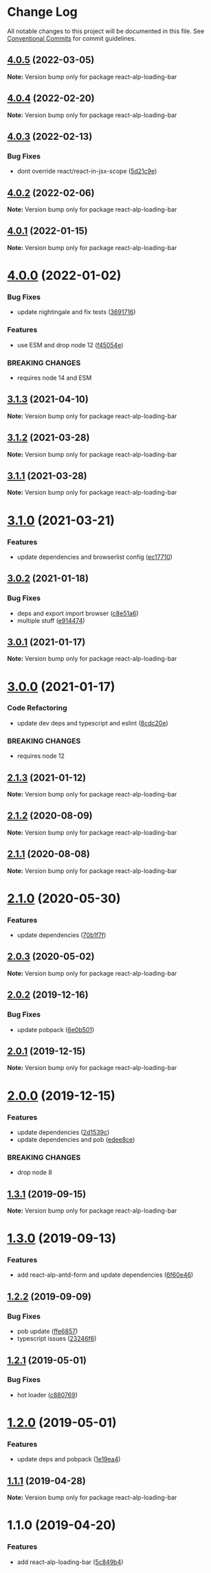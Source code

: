 # Change Log

All notable changes to this project will be documented in this file.
See [Conventional Commits](https://conventionalcommits.org) for commit guidelines.

## [4.0.5](https://github.com/christophehurpeau/alp/compare/react-alp-loading-bar@4.0.4...react-alp-loading-bar@4.0.5) (2022-03-05)

**Note:** Version bump only for package react-alp-loading-bar





## [4.0.4](https://github.com/christophehurpeau/alp/compare/react-alp-loading-bar@4.0.3...react-alp-loading-bar@4.0.4) (2022-02-20)

**Note:** Version bump only for package react-alp-loading-bar





## [4.0.3](https://github.com/christophehurpeau/alp/compare/react-alp-loading-bar@4.0.2...react-alp-loading-bar@4.0.3) (2022-02-13)


### Bug Fixes

* dont override react/react-in-jsx-scope ([5d21c9e](https://github.com/christophehurpeau/alp/commit/5d21c9ece092cd3397d1794211dae17cea6649f8))





## [4.0.2](https://github.com/christophehurpeau/alp/compare/react-alp-loading-bar@4.0.1...react-alp-loading-bar@4.0.2) (2022-02-06)

**Note:** Version bump only for package react-alp-loading-bar





## [4.0.1](https://github.com/christophehurpeau/alp/compare/react-alp-loading-bar@4.0.0...react-alp-loading-bar@4.0.1) (2022-01-15)

**Note:** Version bump only for package react-alp-loading-bar





# [4.0.0](https://github.com/christophehurpeau/alp/compare/react-alp-loading-bar@3.1.3...react-alp-loading-bar@4.0.0) (2022-01-02)


### Bug Fixes

* update nightingale and fix tests ([3691716](https://github.com/christophehurpeau/alp/commit/36917162d0ee3dccc07384caf018b7760d98b744))


### Features

* use ESM and drop node 12 ([f45054e](https://github.com/christophehurpeau/alp/commit/f45054e931eea88451d183722797eba057511236))


### BREAKING CHANGES

* requires node 14 and ESM





## [3.1.3](https://github.com/christophehurpeau/alp/compare/react-alp-loading-bar@3.1.2...react-alp-loading-bar@3.1.3) (2021-04-10)

**Note:** Version bump only for package react-alp-loading-bar





## [3.1.2](https://github.com/christophehurpeau/alp/compare/react-alp-loading-bar@3.1.1...react-alp-loading-bar@3.1.2) (2021-03-28)

**Note:** Version bump only for package react-alp-loading-bar





## [3.1.1](https://github.com/christophehurpeau/alp/compare/react-alp-loading-bar@3.1.0...react-alp-loading-bar@3.1.1) (2021-03-28)

**Note:** Version bump only for package react-alp-loading-bar





# [3.1.0](https://github.com/christophehurpeau/alp/compare/react-alp-loading-bar@3.0.2...react-alp-loading-bar@3.1.0) (2021-03-21)


### Features

* update dependencies and browserlist config ([ec17710](https://github.com/christophehurpeau/alp/commit/ec177106dbfb094fface3d2791800916929305fc))





## [3.0.2](https://github.com/christophehurpeau/alp/compare/react-alp-loading-bar@3.0.1...react-alp-loading-bar@3.0.2) (2021-01-18)


### Bug Fixes

* deps and export import browser ([c8e51a6](https://github.com/christophehurpeau/alp/commit/c8e51a61befee852cbdbfb7697c7fd273a8d49ef))
* multiple stuff ([e914474](https://github.com/christophehurpeau/alp/commit/e9144747913b8edae7dc1ba94767d03e085cbdcd))





## [3.0.1](https://github.com/christophehurpeau/alp/compare/react-alp-loading-bar@3.0.0...react-alp-loading-bar@3.0.1) (2021-01-17)

**Note:** Version bump only for package react-alp-loading-bar





# [3.0.0](https://github.com/christophehurpeau/alp/compare/react-alp-loading-bar@2.1.3...react-alp-loading-bar@3.0.0) (2021-01-17)


### Code Refactoring

* update dev deps and typescript and eslint ([8cdc20e](https://github.com/christophehurpeau/alp/commit/8cdc20e030769d98d637b9580931cc5cc608278d))


### BREAKING CHANGES

* requires node 12





## [2.1.3](https://github.com/christophehurpeau/alp/compare/react-alp-loading-bar@2.1.2...react-alp-loading-bar@2.1.3) (2021-01-12)

**Note:** Version bump only for package react-alp-loading-bar





## [2.1.2](https://github.com/christophehurpeau/alp/compare/react-alp-loading-bar@2.1.1...react-alp-loading-bar@2.1.2) (2020-08-09)

**Note:** Version bump only for package react-alp-loading-bar





## [2.1.1](https://github.com/christophehurpeau/alp/compare/react-alp-loading-bar@2.1.0...react-alp-loading-bar@2.1.1) (2020-08-08)

**Note:** Version bump only for package react-alp-loading-bar





# [2.1.0](https://github.com/christophehurpeau/alp/compare/react-alp-loading-bar@2.0.3...react-alp-loading-bar@2.1.0) (2020-05-30)


### Features

* update dependencies ([70b1f7f](https://github.com/christophehurpeau/alp/commit/70b1f7f))





## [2.0.3](https://github.com/christophehurpeau/alp/compare/react-alp-loading-bar@2.0.2...react-alp-loading-bar@2.0.3) (2020-05-02)

**Note:** Version bump only for package react-alp-loading-bar





## [2.0.2](https://github.com/christophehurpeau/alp/compare/react-alp-loading-bar@2.0.1...react-alp-loading-bar@2.0.2) (2019-12-16)


### Bug Fixes

* update pobpack ([6e0b501](https://github.com/christophehurpeau/alp/commit/6e0b501))





## [2.0.1](https://github.com/christophehurpeau/alp/compare/react-alp-loading-bar@2.0.0...react-alp-loading-bar@2.0.1) (2019-12-15)

**Note:** Version bump only for package react-alp-loading-bar





# [2.0.0](https://github.com/christophehurpeau/alp/compare/react-alp-loading-bar@1.3.1...react-alp-loading-bar@2.0.0) (2019-12-15)


### Features

* update dependencies ([2d1539c](https://github.com/christophehurpeau/alp/commit/2d1539c))
* update dependencies and pob ([edee8ce](https://github.com/christophehurpeau/alp/commit/edee8ce))


### BREAKING CHANGES

* drop node 8





## [1.3.1](https://github.com/christophehurpeau/alp/compare/react-alp-loading-bar@1.3.0...react-alp-loading-bar@1.3.1) (2019-09-15)

**Note:** Version bump only for package react-alp-loading-bar





# [1.3.0](https://github.com/christophehurpeau/alp/compare/react-alp-loading-bar@1.2.2...react-alp-loading-bar@1.3.0) (2019-09-13)


### Features

* add react-alp-antd-form and update dependencies ([6f60e46](https://github.com/christophehurpeau/alp/commit/6f60e46))





## [1.2.2](https://github.com/christophehurpeau/alp/compare/react-alp-loading-bar@1.2.1...react-alp-loading-bar@1.2.2) (2019-09-09)


### Bug Fixes

* pob update ([ffe6857](https://github.com/christophehurpeau/alp/commit/ffe6857))
* typescript issues ([23246f6](https://github.com/christophehurpeau/alp/commit/23246f6))





## [1.2.1](https://github.com/christophehurpeau/alp/compare/react-alp-loading-bar@1.2.0...react-alp-loading-bar@1.2.1) (2019-05-01)


### Bug Fixes

* hot loader ([c880769](https://github.com/christophehurpeau/alp/commit/c880769))





# [1.2.0](https://github.com/christophehurpeau/alp/compare/react-alp-loading-bar@1.1.1...react-alp-loading-bar@1.2.0) (2019-05-01)


### Features

* update deps and pobpack ([1e19ea4](https://github.com/christophehurpeau/alp/commit/1e19ea4))





## [1.1.1](https://github.com/christophehurpeau/alp/compare/react-alp-loading-bar@1.1.0...react-alp-loading-bar@1.1.1) (2019-04-28)

**Note:** Version bump only for package react-alp-loading-bar





# 1.1.0 (2019-04-20)


### Features

* add react-alp-loading-bar ([5c849b4](https://github.com/christophehurpeau/alp/commit/5c849b4))
